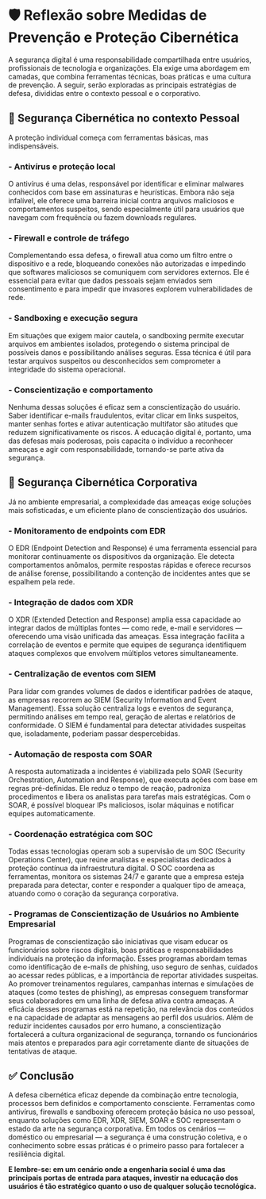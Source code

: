 # 🛡️ Reflexão sobre Medidas de Prevenção e Proteção Cibernética

A segurança digital é uma responsabilidade compartilhada entre usuários, profissionais de tecnologia e organizações. Ela exige uma abordagem em camadas, que combina ferramentas técnicas, boas práticas e uma cultura de prevenção. A seguir, serão exploradas as principais estratégias de defesa, divididas entre o contexto pessoal e o corporativo.

## 👤 Segurança Cibernética no contexto Pessoal

A proteção individual começa com ferramentas básicas, mas indispensáveis.

### - Antivírus e proteção local  
O antivírus é uma delas, responsável por identificar e eliminar malwares conhecidos com base em assinaturas e heurísticas. Embora não seja infalível, ele oferece uma barreira inicial contra arquivos maliciosos e comportamentos suspeitos, sendo especialmente útil para usuários que navegam com frequência ou fazem downloads regulares.

### - Firewall e controle de tráfego  
Complementando essa defesa, o firewall atua como um filtro entre o dispositivo e a rede, bloqueando conexões não autorizadas e impedindo que softwares maliciosos se comuniquem com servidores externos. Ele é essencial para evitar que dados pessoais sejam enviados sem consentimento e para impedir que invasores explorem vulnerabilidades de rede.

### - Sandboxing e execução segura  
Em situações que exigem maior cautela, o sandboxing permite executar arquivos em ambientes isolados, protegendo o sistema principal de possíveis danos e possibilitando análises seguras. Essa técnica é útil para testar arquivos suspeitos ou desconhecidos sem comprometer a integridade do sistema operacional.

### - Conscientização e comportamento  
Nenhuma dessas soluções é eficaz sem a conscientização do usuário. Saber identificar e-mails fraudulentos, evitar clicar em links suspeitos, manter senhas fortes e ativar autenticação multifator são atitudes que reduzem significativamente os riscos. A educação digital é, portanto, uma das defesas mais poderosas, pois capacita o indivíduo a reconhecer ameaças e agir com responsabilidade, tornando-se parte ativa da segurança.

## 🏢 Segurança Cibernética Corporativa

Já no ambiente empresarial, a complexidade das ameaças exige soluções mais sofisticadas, e um eficiente plano de conscientização dos usuários.

### - Monitoramento de endpoints com EDR  
O EDR (Endpoint Detection and Response) é uma ferramenta essencial para monitorar continuamente os dispositivos da organização. Ele detecta comportamentos anômalos, permite respostas rápidas e oferece recursos de análise forense, possibilitando a contenção de incidentes antes que se espalhem pela rede.

### - Integração de dados com XDR  
O XDR (Extended Detection and Response) amplia essa capacidade ao integrar dados de múltiplas fontes — como rede, e-mail e servidores — oferecendo uma visão unificada das ameaças. Essa integração facilita a correlação de eventos e permite que equipes de segurança identifiquem ataques complexos que envolvem múltiplos vetores simultaneamente.

### - Centralização de eventos com SIEM  
Para lidar com grandes volumes de dados e identificar padrões de ataque, as empresas recorrem ao SIEM (Security Information and Event Management). Essa solução centraliza logs e eventos de segurança, permitindo análises em tempo real, geração de alertas e relatórios de conformidade. O SIEM é fundamental para detectar atividades suspeitas que, isoladamente, poderiam passar despercebidas.

### - Automação de resposta com SOAR  
A resposta automatizada a incidentes é viabilizada pelo SOAR (Security Orchestration, Automation and Response), que executa ações com base em regras pré-definidas. Ele reduz o tempo de reação, padroniza procedimentos e libera os analistas para tarefas mais estratégicas. Com o SOAR, é possível bloquear IPs maliciosos, isolar máquinas e notificar equipes automaticamente.

### - Coordenação estratégica com SOC  
Todas essas tecnologias operam sob a supervisão de um SOC (Security Operations Center), que reúne analistas e especialistas dedicados à proteção contínua da infraestrutura digital. O SOC coordena as ferramentas, monitora os sistemas 24/7 e garante que a empresa esteja preparada para detectar, conter e responder a qualquer tipo de ameaça, atuando como o coração da segurança corporativa.

### - Programas de Conscientização de Usuários no Ambiente Empresarial
Programas de conscientização são iniciativas que visam educar os funcionários sobre riscos digitais, boas práticas e responsabilidades individuais na proteção da informação. Esses programas abordam temas como identificação de e-mails de phishing, uso seguro de senhas, cuidados ao acessar redes públicas, e a importância de reportar atividades suspeitas. Ao promover treinamentos regulares, campanhas internas e simulações de ataques (como testes de phishing), as empresas conseguem transformar seus colaboradores em uma linha de defesa ativa contra ameaças. A eficácia desses programas está na repetição, na relevância dos conteúdos e na capacidade de adaptar as mensagens ao perfil dos usuários. Além de reduzir incidentes causados por erro humano, a conscientização fortalecerá a cultura organizacional de segurança, tornando os funcionários mais atentos e preparados para agir corretamente diante de situações de tentativas de ataque.

## ✅ Conclusão

A defesa cibernética eficaz depende da combinação entre tecnologia, processos bem definidos e comportamento consciente. Ferramentas como antivírus, firewalls e sandboxing oferecem proteção básica no uso pessoal, enquanto soluções como EDR, XDR, SIEM, SOAR e SOC representam o estado da arte na segurança corporativa. Em todos os cenários — doméstico ou empresarial — a segurança é uma construção coletiva, e o conhecimento sobre essas práticas é o primeiro passo para fortalecer a resiliência digital.

**E lembre-se: em um cenário onde a engenharia social é uma das principais portas de entrada para ataques, investir na educação dos usuários é tão estratégico quanto o uso de qualquer solução tecnológica.**
